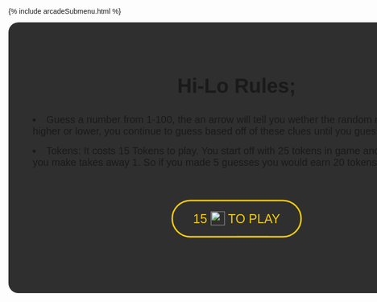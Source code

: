{% include arcadeSubmenu.html %}


<html lang="en">
<!-- basically adding in a stylesheet that allows for me to use different fonts and creating the title for the game. -->
<head>
  <meta charset="UTF-8">
  <meta name="viewport" content="width=device-width, initial-scale=1.0">
  <script src="https://kit.fontawesome.com/336de93654.js" defer></script>
  <link href="https://fonts.googleapis.com/css?family=Open+Sans&display=swap" rel="stylesheet">
  <meta http-equiv="X-UA-Compatible" content="ie=edge">
  <title>Hi-Lo Game</title>
</head>

<!-- Creates Div to overlay the main page, rulebook page -->
<body onload="randomNum()">
<div id="overlay">
  <h2>Hi-Lo Rules;</h2>
  <li>Guess a number from 1-100, the an arrow will tell you wether the random number is higher or lower, you continue to guess based off of these clues until you guess the number.</li><br>
  <li> Tokens: It costs 15 Tokens to play. You start off with 25 tokens in game and each guess you make takes away 1. So if you made 5 guesses you would earn 20 tokens.</li>

  <div class="container">
    <div class="center">
      <body>
        <button class= "button1" onclick="startgame()">
          15 <img class="tokenicon" src="{{ site.baseurl }}/images/AJToken_60x60.png"> to play
          <!-- Inline element for button, makes it easier to style. -->
          <span class="first"></span> 
          <span class="second"></span>
          <span class="third"></span>
          <span class="fourth"></span>
        </button>
      </body>
    </div>
  </div>
</div>
<!-- creating main page/div for the game -->
  <div class="mainContainer" id="mainContainer"> 
    <div class="vCenter">
      <h1 style="font-size: 32pt;">Hi-Lo</h1>
      <i class='fas fa-question-circle' id='theIcon'></i>
      <div class="theGuessing" id="theGuessing">
        <h1 style="font-size: 16pt;">Choose a number between 1 and 100</h1><br>
        <input type="text" id="numInput" class="numInput" te /><br><br>
        <input type="button" value="Make Your Guess!" onclick="guessNum()" class="guessButton" id="guessButton">
      </div>
      <div id="congo" style="display: none;">
        <br>
        <h1 style="font-size: 71px; margin-top: -4%;" id="correctNum"></h1><br>
        <h1 style="font-size: 16pt; margin-bottom: 4%;">Congratulations! You guessed correct number in <b id="counter" style="font-size: 16pt;"></b> guesses <br> You earned <b id="tokens" style="font-size: 18pt; color: #f1cc0c;"></b> tokens!</h1>
        <input type="button" value="Play Again!" onclick="location.reload()" class="guessButton">
      </div>
      <br>
      <p id="guessssses">Number of guesses: <b id="counter2"></b></p>
    </div>
  </div>

</body>
</html>

<style>

  /*Token Icon for button*/
.tokenicon {
    width: 28px;
    margin-top: -5px;
    vertical-align: middle;
}
/*Effects for the Icon*/
#theIcon {
  font-size: 70px;
  margin: 4%;
}

.container {
  height: 200px;
  position: relative;
  border: 3px yellow;
}

.center {
  margin: 0;
  position: absolute;
  top: 50%;
  left: 50%;
  -ms-transform: translate(-50%, -50%);
  transform: translate(-50%, -50%);
}


/*CSS for the button itself*/
button {
  border: none;
  padding: 20px 40px;
  font-size: 25px;
  position: relative;
  background: transparent;
  color: #f1cc0c;
  text-transform: uppercase;
  border: 3px solid #f1cc0c;
  cursor: pointer;
  transition: all 0.7s;
  overflow: hidden;
  border-radius: 80px;
}
/* Enter hover effect for the drippy button */
button:hover {
  color: #f1cc0c;
}
span {
  transition: all 0.9s;
  z-index: -1;
}
/* Creates the transitional effect bringing in the yellow piece*/
button .first {
  content: "";
  position: absolute;
  right: 100%;
  top: 0;
  width: 25%;
  height: 100%;
  background: #f1cc0c;
}

button:hover .first {
  top: 0;
  right: 0;
}
button .second {
  content: "";
  position: absolute;
  left: 25%;
  top: -100%;
  height: 100%;
  width: 25%;
  background: #f1cc0c;
}

button:hover .second {
  top: 0;
  left: 50%;
}

button .third {
  content: "";
  position: absolute;
  left: 50%;
  height: 100%;
  top: 100%;
  width: 25%;
  background: #f1cc0c;
}

button:hover .third {
  top: 0;
  left: 25%;
}

button .fourth {
  content: "";
  position: absolute;
  left: 100%;
  top: 0;
  height: 100%;
  width: 25%;
  background: #f1cc0c;
}

button:hover .fourth {
  top: 0;
  left: 0;
}

div.buttonSubmit input, div.buttonSubmit span {
  margin-left: 50px;
}
/* changes text size for rule-book */
h2 {
  text-align: center;
  font-size: 40px;
}

li {
  font-size: 20px;
}
/*CSS for the overlay div*/
#overlay{
  border-radius: 20px;
  background-color: #302f2f;
  z-index: 99;
  position: absolute;
  z-index: 10;
  width: 84.4%;
  padding: 5%;
}
/* css for the guess button on the bottom */
.guessButton {
  margin: 2%;
  background-color: white;
  border: none;
  color: black;
  font-size: 32px;
  cursor: pointer;
  border-radius: 3px;
  transition-duration: 0.3s;
}
/*this is the fade animation for the exit of the first div, Azeem showed me*/
@keyframes fadeIn {
    from {
        opacity: 0;
    }
    to {
        opacity: 1;
    }
}
@keyframes fadeOut {
    from {
        opacity: 1;
    }
    to {
        opacity: 0;
    }
}
.animatef {
    animation: fadeIn 0.9s forwards;
}
.animater {
    animation: fadeOut 0.5s forwards;
}

/* font css */
* {
  font-family: 'Gill Sans', 'Gill Sans MT', Calibri, 'Trebuchet MS', sans-serif;
}
/* Css for the main div */
.mainContainer {
  position: absolute;
  width: 94%;
  text-align: center;
}

/* CSS for font in the input button */
.numInput {
  outline: none;
  margin: none 2% 2% 2%;
  text-align: center;
  font-size: 31px;
  width: 61px;
  height: 61px;
  border-style: solid;
  border-width: 5px;
  border-color: #f1cc0c;
  color: white;
  background-color: transparent;
  transition-duration: 0.3s;
}
/* when you click on the guess button it makes it white */
.numInput:focus {
  border-color: white;
}
/* style for the guess button */
.guessButton {
  margin: 2%;
  background-color: #f1cc0c;
  border: none;
  color: black;
  padding: 20px 32px;
  text-decoration: none;
  font-size: 16px;
  cursor: pointer;
  border-radius: 3px;
  transition-duration: 0.3s;
}
/* makes the hover over the guess button white */
.guessButton:hover {
  background-color: white;
}

</style>
<script>
// Gets rid of the rule page, shifts to main game page
function startgame() {
  let div = document.getElementById("overlay");
  div.classList.add("animater");
  setTimeout(function() {
    div.style.display = "none";
    div.classList.remove("animater");
  }, 500);
}

var theNum = 0;
var counter = 0;
var db;
var name;

//generates random number
function randomNum() {
  theNum = Math.floor(Math.random() * 100 + 1);
}


// makes the 'enter' key work
var input = document.getElementById("numInput");
input.addEventListener("keyup", function (event) {
  if (event.keyCode === 13) {
    event.preventDefault();
    document.getElementById("guessButton").click();
  }
});

// The actual game
function guessNum() {
  counter++;
  tokens=25-counter;
  document.getElementById("counter2").innerHTML = counter;
  document.getElementById("counter").innerHTML = counter;
  document.getElementById("tokens").innerHTML = tokens;
  var numIn = document.getElementById("numInput").value;
  if (numIn > theNum) {
    document.getElementById("theIcon").className = "fas fa-arrow-down";
  } else if (numIn < theNum) {
    document.getElementById("theIcon").className = "fas fa-arrow-up";
  } else if (numIn == theNum) {
    document.getElementById("theIcon").className = "fas fa-check-circle";
    document.getElementById("theGuessing").style.display = "none";
    document.getElementById("correctNum").innerHTML = theNum;
    document.getElementById("guessssses").style.display = "none";
    document.getElementById("congo").style.display = "block";
  }
  document.getElementById("numInput").value = "";
}
</script>